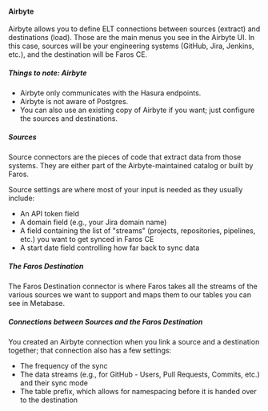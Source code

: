 #### Airbyte

Airbyte allows you to define ELT connections between sources (extract) and destinations (load). Those are the main menus you see in the Airbyte UI. In this case, sources will be your engineering systems (GitHub, Jira, Jenkins, etc.), and the destination will be Faros CE.

##### Things to note: Airbyte

- Airbyte only communicates with the Hasura endpoints.
- Airbyte is not aware of Postgres.
- You can also use an existing copy of Airbyte if you want; just configure the sources and destinations.

##### Sources

Source connectors are the pieces of code that extract data from those systems. They are either part of the Airbyte-maintained catalog or built by Faros.

Source settings are where most of your input is needed as they usually include:

- An API token field
- A domain field (e.g., your Jira domain name)
- A field containing the list of "streams" (projects, repositories, pipelines, etc.) you want to get synced in Faros CE
- A start date field controlling how far back to sync data

##### The Faros Destination

The Faros Destination connector is where Faros takes all the streams of the various sources we want to support and maps them to our tables you can see in Metabase.

##### Connections between Sources and the Faros Destination

You created an Airbyte connection when you link a source and a destination together; that connection also has a few settings:

- The frequency of the sync
- The data streams (e.g., for GitHub - Users, Pull Requests, Commits, etc.) and their sync mode
- The table prefix, which allows for namespacing before it is handed over to the destination

